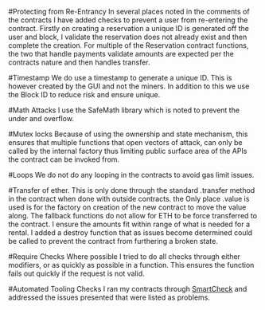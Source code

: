 #Protecting from Re-Entrancy
In several places noted in the comments of the contracts I have
added checks to prevent a user from re-entering the contract.
Firstly on creating a reservation a unique ID is generated off the
user and block, I validate the reservation does not already exist
and then complete the creation. For multiple of the Reservation
contract functions, the two that handle payments validate
amounts are expected per the contracts nature and then handles
transfer.

#Timestamp
We do use a timestamp to generate a unique ID. This is however created by the GUI
and not the miners. In addition to this we use the Block ID to reduce risk and ensure unique.

#Math Attacks
I use the SafeMath library which is noted to prevent the under and overflow.

#Mutex locks
Because of using the ownership and state mechanism, this ensures that
multiple functions that open vectors of attack, can only be
called by the internal factory thus limiting public surface
area of the APIs the contract can be invoked from.

#Loops
We do not do any looping in the contracts to avoid gas limit issues.

#Transfer of ether.
This is only done through the standard .transfer method in the contract
when done with outside contracts. the Only place .value is used is for
the factory on creation of the new contract to move the value along.
The fallback functions do not allow for ETH to be force transferred to the
contract. I ensure the amounts fit within range of what is needed
for a rental. I added a destroy function that as issues become determined
could be called to prevent the contract from furthering a broken state.

#Require Checks
Where possible I tried to do all checks through either modifiers, or
as quickly as possible in a function. This ensures the function
fails out quickly if the request is not valid.

#Automated Tooling Checks
I ran my contracts through [SmartCheck](https://tool.smartdec.net/) 
and addressed the issues presented that were listed as problems.
